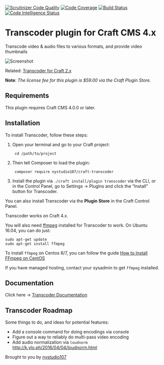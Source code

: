 [![Scrutinizer Code Quality](https://scrutinizer-ci.com/g/nystudio107/craft-transcoder/badges/quality-score.png?b=v1)](https://scrutinizer-ci.com/g/nystudio107/craft-transcoder/?branch=v1) [![Code Coverage](https://scrutinizer-ci.com/g/nystudio107/craft-transcoder/badges/coverage.png?b=v1)](https://scrutinizer-ci.com/g/nystudio107/craft-transcoder/?branch=v1) [![Build Status](https://scrutinizer-ci.com/g/nystudio107/craft-transcoder/badges/build.png?b=v1)](https://scrutinizer-ci.com/g/nystudio107/craft-transcoder/build-status/v1) [![Code Intelligence Status](https://scrutinizer-ci.com/g/nystudio107/craft-transcoder/badges/code-intelligence.svg?b=v1)](https://scrutinizer-ci.com/code-intelligence)

# Transcoder plugin for Craft CMS 4.x

Transcode video & audio files to various formats, and provide video thumbnails

![Screenshot](./docs/docs/resources/img/plugin-banner.jpg)

Related: [Transcoder for Craft 2.x](https://github.com/nystudio107/transcoder)

**Note**: _The license fee for this plugin is $59.00 via the Craft Plugin Store._

## Requirements

This plugin requires Craft CMS 4.0.0 or later.

## Installation

To install Transcoder, follow these steps:

1. Open your terminal and go to your Craft project:

        cd /path/to/project

2. Then tell Composer to load the plugin:

        composer require nystudio107/craft-transcoder

3. Install the plugin via `./craft install/plugin transcoder` via the CLI, or in the Control Panel, go to Settings → Plugins and click the “Install” button for Transcoder.

You can also install Transcoder via the **Plugin Store** in the Craft Control Panel.

Transcoder works on Craft 4.x.

You will also need [ffmpeg](https://ffmpeg.org/) installed for Transcoder to work. On Ubuntu 16.04, you can do just:

    sudo apt-get update
    sudo apt-get install ffmpeg

To install `ffmpeg` on Centos 6/7, you can follow the guide [How to Install FFmpeg on CentOS](https://www.vultr.com/docs/how-to-install-ffmpeg-on-centos)

If you have managed hosting, contact your sysadmin to get `ffmpeg` installed.

## Documentation

Click here -> [Transcoder Documentation](https://nystudio107.com/plugins/transcoder/documentation)

## Transcoder Roadmap

Some things to do, and ideas for potential features:

* Add a console command for doing encodings via console
* Figure out a way to reliably do multi-pass video encoding
* Add audio normalization via `loudnorm` http://k.ylo.ph/2016/04/04/loudnorm.html

Brought to you by [nystudio107](https://nystudio107.com)
